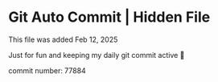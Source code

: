 # Git Auto Commit | Hidden File

This file was added Feb 12, 2025

Just for fun and keeping my daily git commit active 🤪

commit number: 77884
